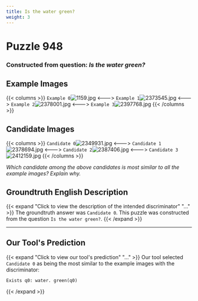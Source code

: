 ```yaml
---
title: Is the water green?
weight: 3
---
```


# Puzzle 948
### Constructed from question: _Is the water green?_


## Example Images
{{< columns >}}
`Example 0`![1159.jpg](/gqa_images/1159.jpg)
<--->
`Example 1`![2373545.jpg](/gqa_images/2373545.jpg)
<--->
`Example 2`![2378001.jpg](/gqa_images/2378001.jpg)
<--->
`Example 3`![2397768.jpg](/gqa_images/2397768.jpg)
{{< /columns >}}

## Candidate Images
{{< columns >}}
`Candidate 0`![2349931.jpg](/gqa_images/2349931.jpg)
<--->
`Candidate 1`![2378694.jpg](/gqa_images/2378694.jpg)
<--->
`Candidate 2`![2387406.jpg](/gqa_images/2387406.jpg)
<--->
`Candidate 3`![2412159.jpg](/gqa_images/2412159.jpg)
{{< /columns >}}

*Which candidate among the above candidates is most similar to all the example images? Explain why.*

## Groundtruth English Description

{{< expand "Click to view the description of the intended discriminator" "..." >}}
The groundtruth answer was `Candidate 0`. This puzzle was constructed from the question `Is the water green?`.
{{< /expand >}}

---

## Our Tool's Prediction

{{< expand "Click to view our tool's prediction" "..." >}}
Our tool selected `Candidate 0` as being the most similar to the example images with the discriminator:
```plaintext
Exists q0: water. green(q0)
```
{{< /expand >}}
